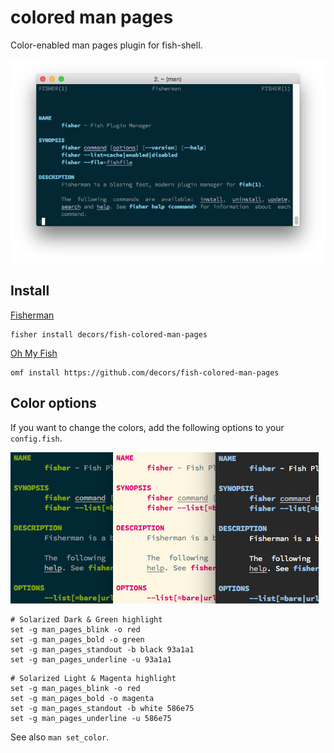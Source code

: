 # colored man pages

Color-enabled man pages plugin for fish-shell.

![ss1](https://raw.githubusercontent.com/decors/various/master/images/colored-man-pages-screenshot.png)

## Install

[Fisherman](https://github.com/fisherman/fisherman)

```fish
fisher install decors/fish-colored-man-pages
```

[Oh My Fish](https://github.com/oh-my-fish/oh-my-fish)

```fish
omf install https://github.com/decors/fish-colored-man-pages
```

## Color options

If you want to change the colors, add the following options to your `config.fish`.

![ss2](https://raw.githubusercontent.com/decors/various/master/images/colored-man-pages-screenshot2.png)

```fish
# Solarized Dark & Green highlight
set -g man_pages_blink -o red
set -g man_pages_bold -o green
set -g man_pages_standout -b black 93a1a1
set -g man_pages_underline -u 93a1a1
```

```fish
# Solarized Light & Magenta highlight
set -g man_pages_blink -o red
set -g man_pages_bold -o magenta
set -g man_pages_standout -b white 586e75
set -g man_pages_underline -u 586e75
```

See also `man set_color`.
